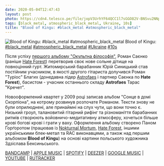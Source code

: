```yaml
---
date: 2020-05-04T12:47:43
layout: post
photo: https://cdn4.telesco.pe/file/jopV3UrhYF64QCC1l7sGGO82V-BNSvu2NNpimXogZWD21pNcNSkLtNSShcmUs_SgwAT8CSOhT7uh2-eY7ZLHrRQVhKRM4WwtqY1QeG9O63Q2lYpiWGNEFLXMOkcHLaR3TNncmfNrRq_fyXQYAH6yjnUHHJfnnMsyp83jL_FvOSJGZclwuJAvW5GVj_nEqP65HhtY9p7t_K-UXGK0wnPg7rOcgu68_4udV1C9xyJ7VjKrAT9FOGL3rO0E0xKi2NBFfY30JkYdMY6I63dap6_ExPbPKMQmKnserqFHTjddxZ8mOOTxxDFBZoJzLD9s1WDR_oOaPLuz_I6VTdLfEhGYpQ.jpg
tags: [black_metal, atmospheric_black_metal, Ukraine, 10s]
title: "Blood of Kingu: #black_metal #atmospheric_black_metal"
---
```

![Blood of Kingu: #black_metal #atmospheric_black_metal](https://cdn4.telesco.pe/file/jopV3UrhYF64QCC1l7sGGO82V-BNSvu2NNpimXogZWD21pNcNSkLtNSShcmUs_SgwAT8CSOhT7uh2-eY7ZLHrRQVhKRM4WwtqY1QeG9O63Q2lYpiWGNEFLXMOkcHLaR3TNncmfNrRq_fyXQYAH6yjnUHHJfnnMsyp83jL_FvOSJGZclwuJAvW5GVj_nEqP65HhtY9p7t_K-UXGK0wnPg7rOcgu68_4udV1C9xyJ7VjKrAT9FOGL3rO0E0xKi2NBFfY30JkYdMY6I63dap6_ExPbPKMQmKnserqFHTjddxZ8mOOTxxDFBZoJzLD9s1WDR_oOaPLuz_I6VTdLfEhGYpQ.jpg)
Blood of Kingu: [#black_metal](/tags/#black_metal) [#atmospheric_black_metal](/tags/#atmospheric_black_metal) [#Ukraine](/tags/#Ukraine) [#10s](/tags/#10s)

Після успіху [першого альбому &quot;Окультна філософія&quot;](/2020-01-23-blood-of-kingu--atmospheric-black-metal-ukraine-), Роман Саєнко (раніше [Hate Forest](/2019-12-02-hate-forest--atmospheric-black-metal-atmospheric-doom-metal)) перетворив своє нове сольне дітище на повноцінний гурт. Житомирський барабанник Юрій Синицький став постійним учасником, в якості другого гітариста долучився Роман &quot;Туріос&quot; Благих (донедавна лідер [Astrofaes](/2020-01-22-astrofaes--atmospheric-black-metal-ukraine-00s) і партнер Саєнка по **Hate Forest**), басистом - учасник останнього складу **Astrofaes** Тарас &quot;Кречет&quot;.

Новооформлений квартет у 2009 році записав альбом &quot;Сонце в домі Скорпіона&quot;, на котрому розвинув розпочате Романом. Тексти знову не були оприлюднені, але принаймні на слух чути, що вони точно є. Низький гроул, талановитий гітарний рифінг та різноманіття барабанних ритмів створюють войовничо-медитативну атмосферу, хочеться більше крові богові крові і грати у ваху. Оформлення альбому створено Паном Ґорґоротом (працював із [Nokturnal Mortum](/2019-10-29-nokturnal-mortum--symphonic-black-metal-old-school-black-metal), [Hate Forest](/2019-11-14-hate-forest--black-metal-atmospheric-black-metal), іншими українськими блек-метал та RAC виконавцями, а також над першим альбомом **Blood of Kingu**) на основі картини польського художника Здзіслава Бексиньського.

[BANDCAMP](https://candlelightrecordsuk.bandcamp.com/album/sun-in-the-house-of-the-scorpion) \| [APPLE MUSIC](https://music.apple.com/gb/album/sun-in-the-house-of-the-scorpion/1442242754) \| [SPOTIFY](https://open.spotify.com/album/2jgH2JQEpLle8gbieqTOda) \| [DEEZER](https://www.deezer.com/album/44671531?utm_source=deezer&amp;utm_content=album-44671531&amp;utm_term=1601611822_1588585528&amp;utm_medium=web) \| [GOOGLE MUSIC](https://play.google.com/music/m/Bma77tfdlr6ahvhouqmmjf7uvvi?t=Sun_In_The_House_Of_The_Scorpion_-_Blood_of_Kingu) \| [YOUTUBE](https://www.youtube.com/playlist?list=OLAK5uy_klvvkLr8P9MNDclkO5w96umX9bIrQLYhg) \| [RUTRACKER](https://rutracker.org/forum/viewtopic.php?t=4093561)